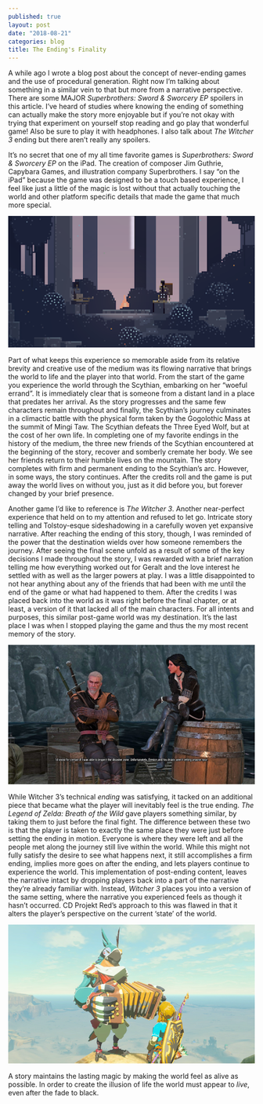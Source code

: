 ```yaml
---
published: true
layout: post
date: "2018-08-21"
categories: blog
title: The Ending's Finality
---
```


A while ago I wrote a blog post about the concept of never-ending games and the use of procedural generation. Right now I’m talking about something in a similar vein to that but more from a narrative perspective. There are some MAJOR *Superbrothers: Sword & Sworcery EP* spoilers in this article. I’ve heard of studies where knowing the ending of something can actually make the story more enjoyable but if you’re not okay with trying that experiment on yourself stop reading and go play that wonderful game! Also be sure to play it with headphones. I also talk about *The Witcher 3* ending but there aren’t really any spoilers.

It’s no secret that one of my all time favorite games is *Superbrothers: Sword & Sworcery EP* on the iPad. The creation of composer Jim Guthrie, Capybara Games, and illustration company Superbrothers. I say “on the iPad” because the game was designed to be a touch based experience, I feel like just a little of the magic is lost without that actually touching the world and other platform specific details that made the game that much more special.

![jim guthrie cameo](/images/guthrie_game.png)

Part of what keeps this experience so memorable aside from its relative brevity and creative use of the medium was its flowing narrative that brings the world to life and the player into that world. From the start of the game you experience the world through the Scythian, embarking on her “woeful errand”. It is immediately clear that is someone from a distant land in a place that predates her arrival. As the story progresses and the same few characters remain throughout and finally, the Scythian’s journey culminates in a climactic battle with the physical form taken by the Gogolothic Mass at the summit of Mingi Taw. The Scythian defeats the Three Eyed Wolf, but at the cost of her own life. In completing one of my favorite endings in the history of the medium, the three new friends of the Scythian encountered at the beginning of the story, recover and somberly cremate her body. We see her friends return to their humble lives on the mountain. The story completes with firm and permanent ending to the Scythian’s arc. However, in some ways, the story continues. After the credits roll and the game is put away the world lives on without you, just as it did before you, but forever changed by your brief presence.

Another game I’d like to reference is *The Witcher 3*. Another near-perfect experience that held on to my attention and refused to let go. Intricate story telling and Tolstoy-esque sideshadowing in a carefully woven yet expansive narrative. After reaching the ending of this story, though, I was reminded of the power that the destination wields over how someone remembers the journey. After seeing the final scene unfold as a result of some of the key decisions I made throughout the story, I was rewarded with a brief narration telling me how everything worked out for Geralt and the love interest he settled with as well as the larger powers at play. I was a little disappointed to not hear anything about any of the friends that had been with me until the end of the game or what had happened to them. After the credits I was placed back into the world as it was right before the final chapter, or at least, a version of it that lacked all of the main characters. For all intents and purposes, this similar post-game world was my destination. It’s the last place I was when I stopped playing the game and thus the my most recent memory of the story. 

![witcher 3](/images/witcher.jpg)

While Witcher 3’s technical *ending* was satisfying, it tacked on an additional piece that became what the player will inevitably feel is the true ending. *The Legend of Zelda: Breath of the Wild* gave players something similar, by taking them to just before the final fight. The difference between these two is that the player is taken to exactly the same place they were just before setting the ending in motion. Everyone is where they were left and all the people met along the journey still live within the world. While this might not fully satisfy the desire to see what happens next, it still accomplishes a firm ending, implies more goes on after the ending, and lets players continue to experience the world. This implementation of post-ending content, leaves the narrative intact by dropping players back into a part of the narrative they’re already familiar with. Instead, *Witcher 3* places you into a version of the same setting, where the narrative you experienced feels as though it hasn’t occurred. CD Projekt Red’s approach to this was flawed in that it alters the player’s perspective on the current ‘state’ of the world. 

![breath of the wild](/images/botw_kass.png)

A story maintains the lasting magic by making the world feel as alive as possible. In order to create the illusion of life the world must appear to *live*, even after the fade to black.